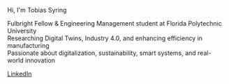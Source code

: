  Hi, I'm Tobias Syring

 Fulbright Fellow & Engineering Management student at Florida Polytechnic University  
 Researching Digital Twins, Industry 4.0, and enhancing efficiency in manufacturing  
 Passionate about digitalization, sustainability, smart systems, and real-world innovation 

 [LinkedIn](https://www.linkedin.com/in/tobias-syring/)
